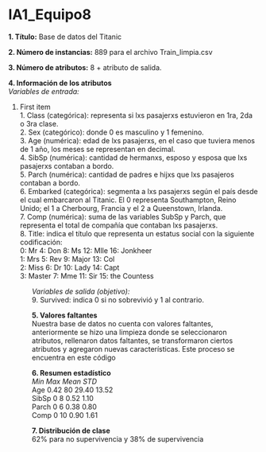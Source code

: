 # IA1_Equipo8
**1. Título:** Base de datos del Titanic
   
**2. Número de instancias:** 889 para el archivo Train_limpia.csv
   
**3. Número de atributos:** 8 + atributo de salida.
   
**4. Información de los atributos**   <br>
   *Variables de entrada:*<br>
   <ol>
  	<li>First item</li>
      1. Class (categórica): representa si lxs pasajerxs estuvieron en 1ra, 2da o 3ra clase.  <br>
      2. Sex (categórico): donde 0 es masculino y 1 femenino.  <br>
      3. Age (numérica): edad de lxs pasajerxs, en el caso que tuviera menos de 1 año, los meses se representan en decimal.  <br>
      4. SibSp (numérica): cantidad de hermanxs, esposo y esposa que lxs pasajerxs contaban a bordo.  <br>
      5. Parch (numérica): cantidad de padres e hijxs que lxs pasajeros contaban a bordo.  <br>
      6. Embarked (categórica): segmenta a lxs pasajerxs según el país desde el cual embarcaron al Titanic. El 0 representa Southampton, Reino Unido; el 1 a Cherbourg, Francia y el 2 a Queenstown, Irlanda.  <br>
      7. Comp (numérica): suma de las variables SubSp y Parch, que representa el total de compañía que contaban lxs pasajerxs.  <br>
      8. Title: indica el título que representa un estatus social con la siguiente codificación:  <br>
          0: Mr		4: Don      8: Ms        12: Mlle            16: Jonkheer  <br>
          1: Mrs	5: Rev      9: Major     13: Col  <br>
          2: Miss	6: Dr       10: Lady     14: Capt  <br>
          3: Master	7: Mme      11: Sir      15: the Countess<br>  
   <ol>
         		
   *Variables de salida (objetivo):*  <br>
      9. Survived: indica 0 si no sobrevivió y 1 al contrario.  <br>
          
**5. Valores faltantes**  <br>
Nuestra base de datos no cuenta con valores faltantes, anteriormente se hizo una limpieza donde se seleccionaron atributos, rellenaron datos faltantes, se transformaron ciertos atributos y agregaron nuevas características. Este proceso se encuentra en este código  <br>

**6. Resumen estadístico**  <br>
		*Min      Max     Mean 	  STD*  <br>
Age		0.42	  80      29.40	  13.52   <br>
SibSp		0	  8	  0.52	  1.10  <br>
Parch		0	  6	  0.38	  0.80  <br>
Comp		0	  10      0.90	  1.61  <br>

**7. Distribución de clase**  
62% para no supervivencia y 38% de supervivencia

